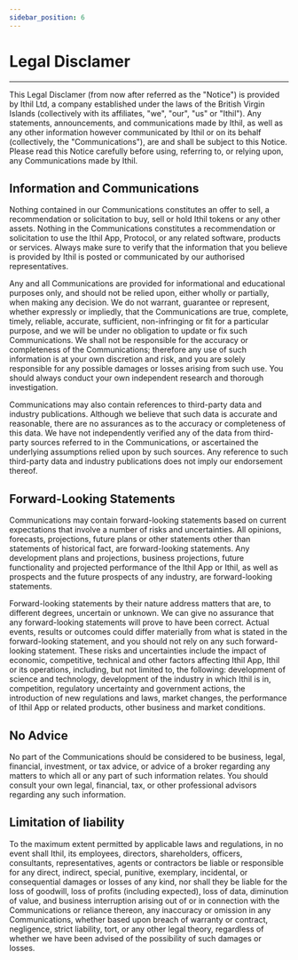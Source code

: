 ```yaml
---
sidebar_position: 6
---
```


# Legal Disclamer

---

This Legal Disclamer (from now after referred as the "Notice") is provided by Ithil Ltd, a company established under the laws of the British Virgin Islands (collectively with its affiliates, "we", "our", "us" or "Ithil"). Any statements, announcements, and communications made by Ithil, as well as any other information however communicated by Ithil or on its behalf (collectively, the "Communications"), are and shall be subject to this Notice. Please read this Notice carefully before using, referring to, or relying upon, any Communications made by Ithil.

## Information and Communications
Nothing contained in our Communications constitutes an offer to sell, a recommendation or solicitation to buy, sell or hold Ithil tokens or any other assets. Nothing in the Communications constitutes a recommendation or solicitation to use the Ithil App, Protocol, or any related software, products or services. Always make sure to verify that the information that you believe is provided by Ithil is posted or communicated by our authorised representatives.

Any and all Communications are provided for informational and educational purposes only, and should not be relied upon, either wholly or partially, when making any decision. We do not warrant, guarantee or represent, whether expressly or impliedly, that the Communications are true, complete, timely, reliable, accurate, sufficient, non-infringing or fit for a particular purpose, and we will be under no obligation to update or fix such Communications. We shall not be responsible for the accuracy or completeness of the Communications; therefore any use of such information is at your own discretion and risk, and you are solely responsible for any possible damages or losses arising from such use. You should always conduct your own independent research and thorough investigation.

Communications may also contain references to third-party data and industry publications. Although we believe that such data is accurate and reasonable, there are no assurances as to the accuracy or completeness of this data. We have not independently verified any of the data from third-party sources referred to in the Communications, or ascertained the underlying assumptions relied upon by such sources. Any reference to such third-party data and industry publications does not imply our endorsement thereof.

## Forward-Looking Statements
Communications may contain forward-looking statements based on current expectations that involve a number of risks and uncertainties. All opinions, forecasts, projections, future plans or other statements other than statements of historical fact, are forward-looking statements. Any development plans and projections, business projections, future functionality and projected performance of the Ithil App or Ithil, as well as prospects and the future prospects of any industry, are forward-looking statements.

Forward-looking statements by their nature address matters that are, to different degrees, uncertain or unknown. We can give no assurance that any forward-looking statements will prove to have been correct. Actual events, results or outcomes could differ materially from what is stated in the forward-looking statement, and you should not rely on any such forward-looking statement. These risks and uncertainties include the impact of economic, competitive, technical and other factors affecting Ithil App, Ithil or its operations, including, but not limited to, the following: development of science and technology, development of the industry in which Ithil is in, competition, regulatory uncertainty and government actions, the introduction of new regulations and laws, market changes, the performance of Ithil App or related products, other business and market conditions.

## No Advice
No part of the Communications should be considered to be business, legal, financial, investment, or tax advice, or advice of a broker regarding any matters to which all or any part of such information relates. You should consult your own legal, financial, tax, or other professional advisors regarding any such information.

## Limitation of liability
To the maximum extent permitted by applicable laws and regulations, in no event shall Ithil, its employees, directors, shareholders, officers, consultants, representatives, agents or contractors be liable or responsible for any direct, indirect, special, punitive, exemplary, incidental, or consequential damages or losses of any kind, nor shall they be liable for the loss of goodwill, loss of profits (including expected), loss of data, diminution of value, and business interruption arising out of or in connection with the Communications or reliance thereon, any inaccuracy or omission in any Communications, whether based upon breach of warranty or contract, negligence, strict liability, tort, or any other legal theory, regardless of whether we have been advised of the possibility of such damages or losses.